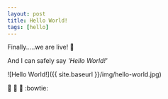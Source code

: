 ```yaml
---
layout: post
title: Hello World!
tags: [hello]
---
```

Finally.....we are live! :metal:

And I can safely say *'Hello World!'*

![Hello World!]({{ site.baseurl }}/img/hello-world.jpg)

:tada: :confetti_ball: :beers: :bowtie:

